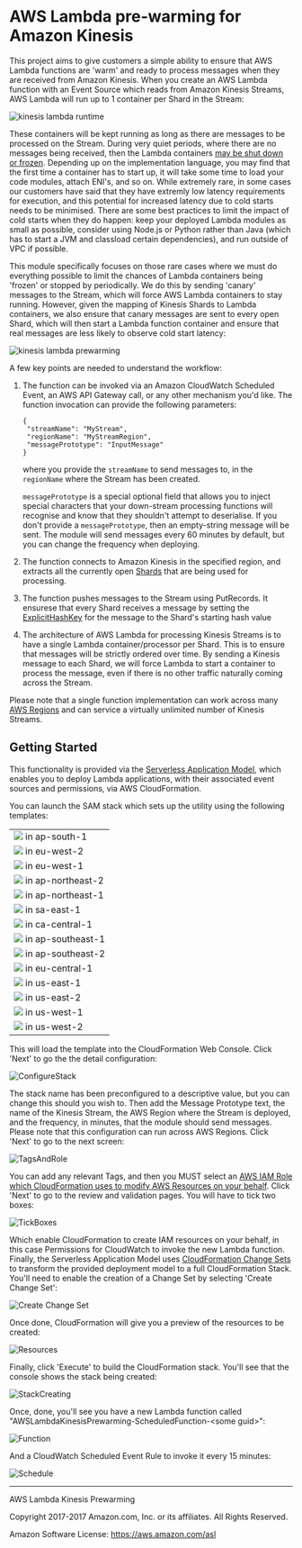 # AWS Lambda pre-warming for Amazon Kinesis

This project aims to give customers a simple ability to ensure that AWS Lambda functions are 'warm' and ready to process messages when they are received from Amazon Kinesis. When you create an AWS Lambda function with an Event Source which reads from Amazon Kinesis Streams, AWS Lambda will run up to 1 container per Shard in the Stream:

![kinesis lambda runtime](KinesisLambdaRuntime.png)

These containers will be kept running as long as there are messages to be processed on the Stream. During very quiet periods, where there are no messages being received, then the Lambda containers [may be shut down or frozen](https://aws.amazon.com/blogs/compute/container-reuse-in-lambda). Depending up on the implementation language, you may find that the first time a container has to start up, it will take some time to load your code modules, attach ENI's, and so on. While extremely rare, in some cases our customers have said that they have extremly low latency requirements for execution, and this potential for increased latency due to cold starts needs to be minimised. There are some best practices to limit the impact of cold starts when they do happen: keep your deployed Lambda modules as small as possible, consider using Node.js or Python rather than Java (which has to start a JVM and classload certain dependencies), and run outside of VPC if possible.

This module specifically focuses on those rare cases where we must do everything possible to limit the chances of Lambda containers being 'frozen' or stopped by periodically. We do this by sending 'canary' messages to the Stream, which will force AWS Lambda containers to stay running. However, given the mapping of Kinesis Shards to Lambda containers, we also ensure that canary messages are sent to every open Shard, which will then start a Lambda function container and ensure that real messages are less likely to observe cold start latency:

![kinesis lambda prewarming](KinesisLambdaPrewarming.png)

A few key points are needed to understand the workflow:

1. The function can be invoked via an Amazon CloudWatch Scheduled Event, an AWS API Gateway call, or any other mechanism you'd like. The function invocation can provide the following parameters:

    ``` 
    {
     "streamName": "MyStream",     "regionName": "MyStreamRegion",     "messagePrototype": "InputMessage"    }
    ```

    where you provide the `streamName` to send messages to, in the `regionName` where the Stream has been created.
	
    `messagePrototype` is a special optional field that allows you to inject special characters that your down-stream processing functions will recognise and know that they shouldn't attempt to deserialise. If you don't provide a `messagePrototype`, then an empty-string message will be sent. The module will send messages every 60 minutes by default, but you can change the frequency when deploying.

2. The function connects to Amazon Kinesis in the specified region, and extracts all the currently open [Shards](http://docs.aws.amazon.com/streams/latest/dev/key-concepts.html) that are being used for processing.
3. The function pushes messages to the Stream using PutRecords. It ensurese that every Shard receives a message by setting the [ExplicitHashKey](http://docs.aws.amazon.com/kinesis/latest/APIReference/API_PutRecord.html) for the message to the Shard's starting hash value
4. The architecture of AWS Lambda for processing Kinesis Streams is to have a single Lambda container/processor per Shard. This is to ensure that messages will be strictly ordered over time. By sending a Kinesis message to each Shard, we will force Lambda to start a container to process the message, even if there is no other traffic naturally coming across the Stream.


Please note that a single function implementation can work across many [AWS Regions](http://docs.aws.amazon.com/general/latest/gr/rande.html) and can service a virtually unlimited number of Kinesis Streams.
    
## Getting Started

This functionality is provided via the [Serverless Application Model](https://github.com/awslabs/serverless-application-model), which enables you to deploy Lambda applications, with their associated event sources and permissions, via AWS CloudFormation. 

You can launch the SAM stack which sets up the utility using the following templates:

| |
| --------------------------|
| [<img src="https://s3.amazonaws.com/cloudformation-examples/cloudformation-launch-stack.png" target="_blank">](https://console.aws.amazon.com/cloudformation/home?region=ap-south-1#/stacks/new?stackName=AWSLambdaKinesisPrewarming&templateURL=https://s3-ap-south-1.amazonaws.com/awslabs-code-ap-south-1/KinesisLambdaPrewarming/deploy.yaml) in ap-south-1 |
| [<img src="https://s3.amazonaws.com/cloudformation-examples/cloudformation-launch-stack.png" target="_blank">](https://console.aws.amazon.com/cloudformation/home?region=eu-west-2#/stacks/new?stackName=AWSLambdaKinesisPrewarming&templateURL=https://s3-eu-west-2.amazonaws.com/awslabs-code-eu-west-2/KinesisLambdaPrewarming/deploy.yaml) in eu-west-2 |
| [<img src="https://s3.amazonaws.com/cloudformation-examples/cloudformation-launch-stack.png" target="_blank">](https://console.aws.amazon.com/cloudformation/home?region=eu-west-1#/stacks/new?stackName=AWSLambdaKinesisPrewarming&templateURL=https://s3-eu-west-1.amazonaws.com/awslabs-code-eu-west-1/KinesisLambdaPrewarming/deploy.yaml) in eu-west-1 |
| [<img src="https://s3.amazonaws.com/cloudformation-examples/cloudformation-launch-stack.png" target="_blank">](https://console.aws.amazon.com/cloudformation/home?region=ap-northeast-2#/stacks/new?stackName=AWSLambdaKinesisPrewarming&templateURL=https://s3-ap-northeast-2.amazonaws.com/awslabs-code-ap-northeast-2/KinesisLambdaPrewarming/deploy.yaml) in ap-northeast-2 |
| [<img src="https://s3.amazonaws.com/cloudformation-examples/cloudformation-launch-stack.png" target="_blank">](https://console.aws.amazon.com/cloudformation/home?region=ap-northeast-1#/stacks/new?stackName=AWSLambdaKinesisPrewarming&templateURL=https://s3-ap-northeast-1.amazonaws.com/awslabs-code-ap-northeast-1/KinesisLambdaPrewarming/deploy.yaml) in ap-northeast-1 |
| [<img src="https://s3.amazonaws.com/cloudformation-examples/cloudformation-launch-stack.png" target="_blank">](https://console.aws.amazon.com/cloudformation/home?region=sa-east-1#/stacks/new?stackName=AWSLambdaKinesisPrewarming&templateURL=https://s3-sa-east-1.amazonaws.com/awslabs-code-sa-east-1/KinesisLambdaPrewarming/deploy.yaml) in sa-east-1 |
| [<img src="https://s3.amazonaws.com/cloudformation-examples/cloudformation-launch-stack.png" target="_blank">](https://console.aws.amazon.com/cloudformation/home?region=ca-central-1#/stacks/new?stackName=AWSLambdaKinesisPrewarming&templateURL=https://s3-ca-central-1.amazonaws.com/awslabs-code-ca-central-1/KinesisLambdaPrewarming/deploy.yaml) in ca-central-1 |
| [<img src="https://s3.amazonaws.com/cloudformation-examples/cloudformation-launch-stack.png" target="_blank">](https://console.aws.amazon.com/cloudformation/home?region=ap-southeast-1#/stacks/new?stackName=AWSLambdaKinesisPrewarming&templateURL=https://s3-ap-southeast-1.amazonaws.com/awslabs-code-ap-southeast-1/KinesisLambdaPrewarming/deploy.yaml) in ap-southeast-1 |
| [<img src="https://s3.amazonaws.com/cloudformation-examples/cloudformation-launch-stack.png" target="_blank">](https://console.aws.amazon.com/cloudformation/home?region=ap-southeast-2#/stacks/new?stackName=AWSLambdaKinesisPrewarming&templateURL=https://s3-ap-southeast-2.amazonaws.com/awslabs-code-ap-southeast-2/KinesisLambdaPrewarming/deploy.yaml) in ap-southeast-2 |
| [<img src="https://s3.amazonaws.com/cloudformation-examples/cloudformation-launch-stack.png" target="_blank">](https://console.aws.amazon.com/cloudformation/home?region=eu-central-1#/stacks/new?stackName=AWSLambdaKinesisPrewarming&templateURL=https://s3-eu-central-1.amazonaws.com/awslabs-code-eu-central-1/KinesisLambdaPrewarming/deploy.yaml) in eu-central-1 |
| [<img src="https://s3.amazonaws.com/cloudformation-examples/cloudformation-launch-stack.png" target="_blank">](https://console.aws.amazon.com/cloudformation/home?region=us-east-1#/stacks/new?stackName=AWSLambdaKinesisPrewarming&templateURL=https://s3-us-east-1.amazonaws.com/awslabs-code-us-east-1/KinesisLambdaPrewarming/deploy.yaml) in us-east-1 |
| [<img src="https://s3.amazonaws.com/cloudformation-examples/cloudformation-launch-stack.png" target="_blank">](https://console.aws.amazon.com/cloudformation/home?region=us-east-2#/stacks/new?stackName=AWSLambdaKinesisPrewarming&templateURL=https://s3-us-east-2.amazonaws.com/awslabs-code-us-east-2/KinesisLambdaPrewarming/deploy.yaml) in us-east-2 |
| [<img src="https://s3.amazonaws.com/cloudformation-examples/cloudformation-launch-stack.png" target="_blank">](https://console.aws.amazon.com/cloudformation/home?region=us-west-1#/stacks/new?stackName=AWSLambdaKinesisPrewarming&templateURL=https://s3-us-west-1.amazonaws.com/awslabs-code-us-west-1/KinesisLambdaPrewarming/deploy.yaml) in us-west-1 |
| [<img src="https://s3.amazonaws.com/cloudformation-examples/cloudformation-launch-stack.png" target="_blank">](https://console.aws.amazon.com/cloudformation/home?region=us-west-2#/stacks/new?stackName=AWSLambdaKinesisPrewarming&templateURL=https://s3-us-west-2.amazonaws.com/awslabs-code-us-west-2/KinesisLambdaPrewarming/deploy.yaml) in us-west-2 |

This will load the template into the CloudFormation Web Console. Click 'Next' to go the the detail configuration:

![ConfigureStack](ConfigureStack.png)

The stack name has been preconfigured to a descriptive value, but you can change this should you wish to. Then add the Message Prototype text, the name of the Kinesis Stream, the AWS Region where the Stream is deployed, and the frequency, in minutes, that the module should send messages. Please note that this configuration can run across AWS Regions. Click 'Next' to go to the next screen:

![TagsAndRole](TagsAndRole.png)

You can add any relevant Tags, and then you MUST select an [AWS IAM Role which CloudFormation uses to modify AWS Resources on your behalf](http://docs.aws.amazon.com/AWSCloudFormation/latest/UserGuide/using-iam-servicerole.html). Click 'Next' to go to the review and validation pages. You will have to tick two boxes:

![TickBoxes](TickBoxes.png)

Which enable CloudFormation to create IAM resources on your behalf, in this case Permissions for CloudWatch to invoke the new Lambda function. Finally, the Serverless Application Model uses [CloudFormation Change Sets](http://docs.aws.amazon.com/AWSCloudFormation/latest/UserGuide/using-cfn-updating-stacks-changesets-create.html) to transform the provided deployment model to a full CloudFormation Stack. You'll need to enable the creation of a Change Set by selecting 'Create Change Set':

![Create Change Set](ChangeSet.png)

Once done, CloudFormation will give you a preview of the resources to be created:

![Resources](Resources.png)

Finally, click 'Execute' to build the CloudFormation stack. You'll see that the console shows the stack being created:

![StackCreating](CreatingStack.png)

Once, done, you'll see you have a new Lambda function called "AWSLambdaKinesisPrewarming-ScheduledFunction-\<some guid>":

![Function](Function.png)

And a CloudWatch Scheduled Event Rule to invoke it every 15 minutes:

![Schedule](Schedule.png)

----

AWS Lambda Kinesis Prewarming

Copyright 2017-2017 Amazon.com, Inc. or its affiliates. All Rights Reserved.

Amazon Software License: https://aws.amazon.com/asl